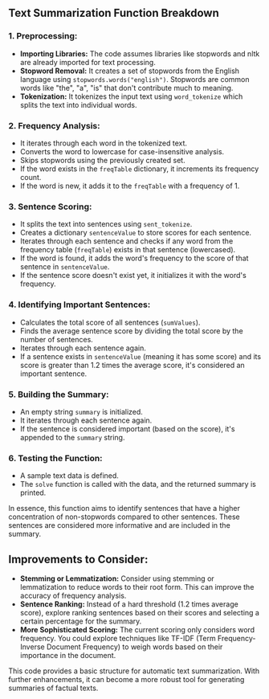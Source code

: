 ## Text Summarization Function Breakdown

### 1. Preprocessing:

- **Importing Libraries:** The code assumes libraries like stopwords and nltk are already imported for text processing.
- **Stopword Removal:** It creates a set of stopwords from the English language using `stopwords.words("english")`. Stopwords are common words like "the", "a", "is" that don't contribute much to meaning.
- **Tokenization:** It tokenizes the input text using `word_tokenize` which splits the text into individual words.

### 2. Frequency Analysis:

- It iterates through each word in the tokenized text.
- Converts the word to lowercase for case-insensitive analysis.
- Skips stopwords using the previously created set.
- If the word exists in the `freqTable` dictionary, it increments its frequency count.
- If the word is new, it adds it to the `freqTable` with a frequency of 1.

### 3. Sentence Scoring:

- It splits the text into sentences using `sent_tokenize`.
- Creates a dictionary `sentenceValue` to store scores for each sentence.
- Iterates through each sentence and checks if any word from the frequency table (`freqTable`) exists in that sentence (lowercased).
- If the word is found, it adds the word's frequency to the score of that sentence in `sentenceValue`.
- If the sentence score doesn't exist yet, it initializes it with the word's frequency.

### 4. Identifying Important Sentences:

- Calculates the total score of all sentences (`sumValues`).
- Finds the average sentence score by dividing the total score by the number of sentences.
- Iterates through each sentence again.
- If a sentence exists in `sentenceValue` (meaning it has some score) and its score is greater than 1.2 times the average score, it's considered an important sentence.

### 5. Building the Summary:

- An empty string `summary` is initialized.
- It iterates through each sentence again.
- If the sentence is considered important (based on the score), it's appended to the `summary` string.

### 6. Testing the Function:

- A sample text data is defined.
- The `solve` function is called with the data, and the returned summary is printed.

In essence, this function aims to identify sentences that have a higher concentration of non-stopwords compared to other sentences. These sentences are considered more informative and are included in the summary.

## Improvements to Consider:

- **Stemming or Lemmatization:** Consider using stemming or lemmatization to reduce words to their root form. This can improve the accuracy of frequency analysis.
- **Sentence Ranking:** Instead of a hard threshold (1.2 times average score), explore ranking sentences based on their scores and selecting a certain percentage for the summary.
- **More Sophisticated Scoring:** The current scoring only considers word frequency. You could explore techniques like TF-IDF (Term Frequency-Inverse Document Frequency) to weigh words based on their importance in the document.

This code provides a basic structure for automatic text summarization. With further enhancements, it can become a more robust tool for generating summaries of factual texts.
